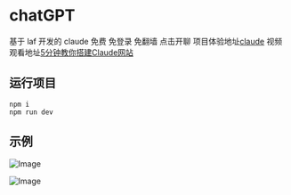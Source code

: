# chatGPT
基于 laf 开发的 claude 免费 免登录 免翻墙 点击开聊
项目体验地址[claude](https://vcpuq4-claude.site.laf.dev/)
视频观看地址[5分钟教你搭建Claude网站](https://vcpuq4-claude.site.laf.dev/)
## 运行项目
```
npm i
npm run dev
```
## 示例
![Image](https://github.com/loveEight/chatBot-Master/blob/main/pc.jpg)

![Image](https://github.com/loveEight/chatBot-Master/blob/main/phone.jpg)   
